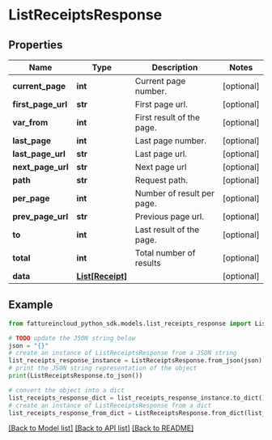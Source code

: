 # ListReceiptsResponse



## Properties

Name | Type | Description | Notes
------------ | ------------- | ------------- | -------------
**current_page** | **int** | Current page number. | [optional] 
**first_page_url** | **str** | First page url. | [optional] 
**var_from** | **int** | First result of the page. | [optional] 
**last_page** | **int** | Last page number. | [optional] 
**last_page_url** | **str** | Last page url. | [optional] 
**next_page_url** | **str** | Next page url | [optional] 
**path** | **str** | Request path. | [optional] 
**per_page** | **int** | Number of result per page. | [optional] 
**prev_page_url** | **str** | Previous page url. | [optional] 
**to** | **int** | Last result of the page. | [optional] 
**total** | **int** | Total number of results | [optional] 
**data** | [**List[Receipt]**](Receipt.md) |  | [optional] 

## Example

```python
from fattureincloud_python_sdk.models.list_receipts_response import ListReceiptsResponse

# TODO update the JSON string below
json = "{}"
# create an instance of ListReceiptsResponse from a JSON string
list_receipts_response_instance = ListReceiptsResponse.from_json(json)
# print the JSON string representation of the object
print(ListReceiptsResponse.to_json())

# convert the object into a dict
list_receipts_response_dict = list_receipts_response_instance.to_dict()
# create an instance of ListReceiptsResponse from a dict
list_receipts_response_from_dict = ListReceiptsResponse.from_dict(list_receipts_response_dict)
```
[[Back to Model list]](../README.md#documentation-for-models) [[Back to API list]](../README.md#documentation-for-api-endpoints) [[Back to README]](../README.md)



